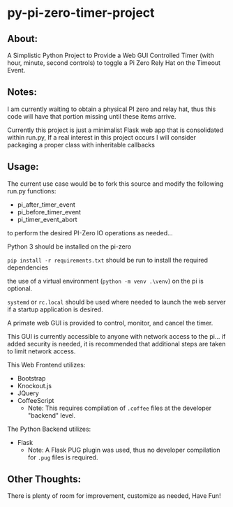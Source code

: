 # py-pi-zero-timer-project

## About:
A Simplistic Python Project to Provide a Web GUI Controlled Timer (with hour, minute, second controls) to toggle a Pi Zero Rely Hat on the Timeout Event.

## Notes:
I am currently waiting to obtain a physical PI zero and relay hat, thus this code will have that portion missing until these items arrive.

Currently this project is just a minimalist Flask web app that is consolidated within run.py, If a real interest in this project occurs I will consider packaging a proper class with inheritable callbacks

## Usage:
The current use case would be to fork this source and modify the following run.py functions: 
* pi_after_timer_event
* pi_before_timer_event
* pi_timer_event_abort 

to perform the desired PI-Zero IO operations as needed...

Python 3 should be installed on the pi-zero

`pip install -r requirements.txt` should be run to install the required dependencies

the use of a virtual environment (`python -m venv .\venv`) on the pi is optional.

`systemd` or `rc.local` should be used where needed to launch the web server if a startup application is desired.

A primate web GUI is provided to control, monitor, and cancel the timer.

This GUI is currently accessible to anyone with network access to the pi... if added security is needed, it is recommended that additional steps are taken to limit network access.


This Web Frontend utilizes: 
* Bootstrap
* Knockout.js
* JQuery
* CoffeeScript 
    - Note: This requires compilation of `.coffee` files at the developer "backend" level.
         
The Python Backend utilizes:
* Flask 
    - Note: A Flask PUG plugin was used, thus  no developer compilation for `.pug` files is required.

## Other Thoughts:
There is plenty of room for improvement, customize as needed, Have Fun!





  
  

